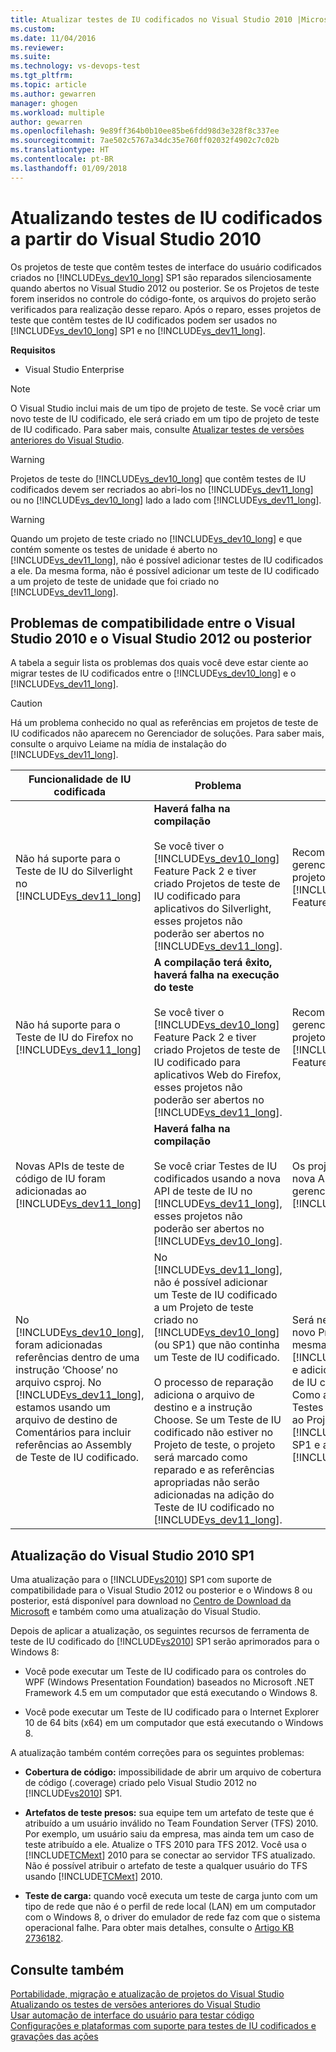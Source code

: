 ```yaml
---
title: Atualizar testes de IU codificados no Visual Studio 2010 |Microsoft Docs
ms.custom: 
ms.date: 11/04/2016
ms.reviewer: 
ms.suite: 
ms.technology: vs-devops-test
ms.tgt_pltfrm: 
ms.topic: article
ms.author: gewarren
manager: ghogen
ms.workload: multiple
author: gewarren
ms.openlocfilehash: 9e89ff364b0b10ee85be6fdd98d3e328f8c337ee
ms.sourcegitcommit: 7ae502c5767a34dc35e760ff02032f4902c7c02b
ms.translationtype: HT
ms.contentlocale: pt-BR
ms.lasthandoff: 01/09/2018
---
```

# <a name="upgrading-coded-ui-tests-from-visual-studio-2010"></a>Atualizando testes de IU codificados a partir do Visual Studio 2010
Os projetos de teste que contêm testes de interface do usuário codificados criados no [!INCLUDE[vs_dev10_long](../code-quality/includes/vs_dev10_long_md.md)] SP1 são reparados silenciosamente quando abertos no Visual Studio 2012 ou posterior. Se os Projetos de teste forem inseridos no controle do código-fonte, os arquivos do projeto serão verificados para realização desse reparo. Após o reparo, esses projetos de teste que contêm testes de IU codificados podem ser usados no [!INCLUDE[vs_dev10_long](../code-quality/includes/vs_dev10_long_md.md)] SP1 e no [!INCLUDE[vs_dev11_long](../data-tools/includes/vs_dev11_long_md.md)].  
  
 **Requisitos**  
  
-   Visual Studio Enterprise  
  
> [!NOTE]
>  O Visual Studio inclui mais de um tipo de projeto de teste. Se você criar um novo teste de IU codificado, ele será criado em um tipo de projeto de teste de IU codificado. Para saber mais, consulte [Atualizar testes de versões anteriores do Visual Studio](http://msdn.microsoft.com/en-us/e9c8b7f6-bd72-448e-8edb-d090dcc5cf52).  
  
> [!WARNING]
>  Projetos de teste do [!INCLUDE[vs_dev10_long](../code-quality/includes/vs_dev10_long_md.md)] que contêm testes de IU codificados devem ser recriados ao abri-los no [!INCLUDE[vs_dev11_long](../data-tools/includes/vs_dev11_long_md.md)] ou no [!INCLUDE[vs_dev10_long](../code-quality/includes/vs_dev10_long_md.md)] lado a lado com [!INCLUDE[vs_dev11_long](../data-tools/includes/vs_dev11_long_md.md)].  
  
> [!WARNING]
>  Quando um projeto de teste criado no [!INCLUDE[vs_dev10_long](../code-quality/includes/vs_dev10_long_md.md)] e que contém somente os testes de unidade é aberto no [!INCLUDE[vs_dev11_long](../data-tools/includes/vs_dev11_long_md.md)], não é possível adicionar testes de IU codificados a ele. Da mesma forma, não é possível adicionar um teste de IU codificado a um projeto de teste de unidade que foi criado no [!INCLUDE[vs_dev11_long](../data-tools/includes/vs_dev11_long_md.md)].  
  
## <a name="compatibility-issues-between-visual-studio-2010-and-visual-studio-2012-or-later"></a>Problemas de compatibilidade entre o Visual Studio 2010 e o Visual Studio 2012 ou posterior  
 A tabela a seguir lista os problemas dos quais você deve estar ciente ao migrar testes de IU codificados entre o [!INCLUDE[vs_dev10_long](../code-quality/includes/vs_dev10_long_md.md)] e o [!INCLUDE[vs_dev11_long](../data-tools/includes/vs_dev11_long_md.md)].  
  
> [!CAUTION]
>  Há um problema conhecido no qual as referências em projetos de teste de IU codificados não aparecem no Gerenciador de soluções. Para saber mais, consulte o arquivo Leiame na mídia de instalação do [!INCLUDE[vs_dev11_long](../data-tools/includes/vs_dev11_long_md.md)].  
  
|Funcionalidade de IU codificada|Problema|Solução|  
|----------------------------|-----------|--------------|  
|Não há suporte para o Teste de IU do Silverlight no [!INCLUDE[vs_dev11_long](../data-tools/includes/vs_dev11_long_md.md)]|**Haverá falha na compilação**<br /><br /> Se você tiver o [!INCLUDE[vs_dev10_long](../code-quality/includes/vs_dev10_long_md.md)] Feature Pack 2 e tiver criado Projetos de teste de IU codificado para aplicativos do Silverlight, esses projetos não poderão ser abertos no [!INCLUDE[vs_dev11_long](../data-tools/includes/vs_dev11_long_md.md)].|Recomendamos o gerenciamento desses projetos apenas no [!INCLUDE[vs_dev10_long](../code-quality/includes/vs_dev10_long_md.md)] Feature Pack 2.|  
|Não há suporte para o Teste de IU do Firefox no [!INCLUDE[vs_dev11_long](../data-tools/includes/vs_dev11_long_md.md)]|**A compilação terá êxito, haverá falha na execução do teste**<br /><br /> Se você tiver o [!INCLUDE[vs_dev10_long](../code-quality/includes/vs_dev10_long_md.md)] Feature Pack 2 e tiver criado Projetos de teste de IU codificado para aplicativos Web do Firefox, esses projetos não poderão ser abertos no [!INCLUDE[vs_dev11_long](../data-tools/includes/vs_dev11_long_md.md)].|Recomendamos o gerenciamento desses projetos apenas no [!INCLUDE[vs_dev10_long](../code-quality/includes/vs_dev10_long_md.md)] Feature Pack 2.|  
|Novas APIs de teste de código de IU foram adicionadas ao [!INCLUDE[vs_dev11_long](../data-tools/includes/vs_dev11_long_md.md)]|**Haverá falha na compilação**<br /><br /> Se você criar Testes de IU codificados usando a nova API de teste de IU no [!INCLUDE[vs_dev11_long](../data-tools/includes/vs_dev11_long_md.md)], esses projetos não poderão ser abertos no [!INCLUDE[vs_dev10_long](../code-quality/includes/vs_dev10_long_md.md)].|Os projetos que usam a nova API devem ser gerenciados somente no [!INCLUDE[vs_dev11_long](../data-tools/includes/vs_dev11_long_md.md)].|  
|No [!INCLUDE[vs_dev10_long](../code-quality/includes/vs_dev10_long_md.md)], foram adicionadas referências dentro de uma instrução ‘Choose’ no arquivo csproj. No [!INCLUDE[vs_dev11_long](../data-tools/includes/vs_dev11_long_md.md)], estamos usando um arquivo de destino de Comentários para incluir referências ao Assembly de Teste de IU codificado.|No [!INCLUDE[vs_dev11_long](../data-tools/includes/vs_dev11_long_md.md)], não é possível adicionar um Teste de IU codificado a um Projeto de teste criado no [!INCLUDE[vs_dev10_long](../code-quality/includes/vs_dev10_long_md.md)] (ou SP1) que não continha um Teste de IU codificado.<br /><br /> O processo de reparação adiciona o arquivo de destino e a instrução Choose. Se um Teste de IU codificado não estiver no Projeto de teste, o projeto será marcado como reparado e as referências apropriadas não serão adicionadas na adição do Teste de IU codificado no [!INCLUDE[vs_dev11_long](../data-tools/includes/vs_dev11_long_md.md)].|Será necessário criar um novo Projeto de teste na mesma solução usando o [!INCLUDE[vs_dev11_long](../data-tools/includes/vs_dev11_long_md.md)] e adicionar o novo Teste de IU codificado a ele. Como alternativa, adicione Testes de IU codificados ao Projeto de teste no [!INCLUDE[vs_dev10_long](../code-quality/includes/vs_dev10_long_md.md)] SP1 e abra esse projeto no [!INCLUDE[vs_dev11_long](../data-tools/includes/vs_dev11_long_md.md)].|  
  
##  <a name="UpgradingCodedUIFromVS2010_Update"></a> Atualização do Visual Studio 2010 SP1  
 Uma atualização para o [!INCLUDE[vs2010](../misc/includes/vs2010_md.md)] SP1 com suporte de compatibilidade para o Visual Studio 2012 ou posterior e o Windows 8 ou posterior, está disponível para download no [Centro de Download da Microsoft](http://www.microsoft.com/download/details.aspx?id=34677) e também como uma atualização do Visual Studio.  
  
 Depois de aplicar a atualização, os seguintes recursos de ferramenta de teste de IU codificado do [!INCLUDE[vs2010](../misc/includes/vs2010_md.md)] SP1 serão aprimorados para o Windows 8:  
  
-   Você pode executar um Teste de IU codificado para os controles do WPF (Windows Presentation Foundation) baseados no Microsoft .NET Framework 4.5 em um computador que está executando o Windows 8.  
  
-   Você pode executar um Teste de IU codificado para o Internet Explorer 10 de 64 bits (x64) em um computador que está executando o Windows 8.  
  
 A atualização também contém correções para os seguintes problemas:  
  
-   **Cobertura de código:** impossibilidade de abrir um arquivo de cobertura de código (.coverage) criado pelo Visual Studio 2012 no [!INCLUDE[vs2010](../misc/includes/vs2010_md.md)] SP1.  
  
-   **Artefatos de teste presos:** sua equipe tem um artefato de teste que é atribuído a um usuário inválido no Team Foundation Server (TFS) 2010. Por exemplo, um usuário saiu da empresa, mas ainda tem um caso de teste atribuído a ele. Atualize o TFS 2010 para TFS 2012. Você usa o [!INCLUDE[TCMext](../misc/includes/tcmext_md.md)] 2010 para se conectar ao servidor TFS atualizado. Não é possível atribuir o artefato de teste a qualquer usuário do TFS usando [!INCLUDE[TCMext](../misc/includes/tcmext_md.md)] 2010.  
  
-   **Teste de carga:** quando você executa um teste de carga junto com um tipo de rede que não é o perfil de rede local (LAN) em um computador com o Windows 8, o driver do emulador de rede faz com que o sistema operacional falhe. Para obter mais detalhes, consulte o [Artigo KB 2736182](http://support.microsoft.com/kb/2736182).  
  
## <a name="see-also"></a>Consulte também

[Portabilidade, migração e atualização de projetos do Visual Studio](../porting/port-migrate-and-upgrade-visual-studio-projects.md)  
[Atualizando os testes de versões anteriores do Visual Studio](http://msdn.microsoft.com/en-us/e9c8b7f6-bd72-448e-8edb-d090dcc5cf52)  
[Usar automação de interface do usuário para testar código](../test/use-ui-automation-to-test-your-code.md)  
[Configurações e plataformas com suporte para testes de IU codificados e gravações das ações](../test/supported-configurations-and-platforms-for-coded-ui-tests-and-action-recordings.md)
